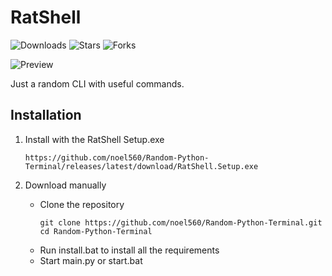 # RatShell 
![Downloads](https://img.shields.io/github/downloads/noel560/Random-Python-Terminal/total?style=flat-square) ![Stars](https://img.shields.io/github/stars/noel560/Random-Python-Terminal?style=flat-square) ![Forks](https://img.shields.io/github/forks/noel560/Random-Python-Terminal?style=flat-square)

![Preview](https://github.com/user-attachments/assets/e00d64ec-bcc2-47ac-b947-17f3eb16ac3b)

Just a random CLI with useful commands.

## Installation

1. Install with the RatShell Setup.exe
   ```
   https://github.com/noel560/Random-Python-Terminal/releases/latest/download/RatShell.Setup.exe
   ```

2. Download manually
   - Clone the repository
      ```
      git clone https://github.com/noel560/Random-Python-Terminal.git
      cd Random-Python-Terminal
      ```
   - Run install.bat to install all the requirements
   - Start main.py or start.bat
